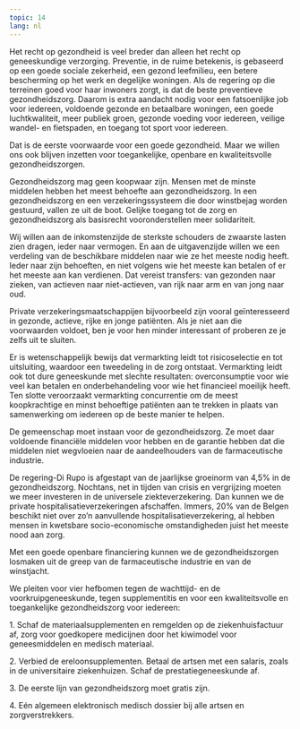 ```yaml
---
topic: 14
lang: nl
---
```

Het recht op gezondheid is veel breder dan alleen het recht op geneeskundige
verzorging. Preventie, in de ruime betekenis, is gebaseerd op een goede
sociale zekerheid, een gezond leefmilieu, een betere bescherming op het werk
en degelijke woningen. Als de regering op die terreinen goed voor haar
inwoners zorgt, is dat de beste preventieve gezondheidszorg. Daarom is extra
aandacht nodig voor een fatsoenlijke job voor iedereen, voldoende gezonde en
betaalbare woningen, een goede luchtkwaliteit, meer publiek groen, gezonde
voeding voor iedereen, veilige wandel- en fietspaden, en toegang tot sport
voor iedereen.

Dat is de eerste voorwaarde voor een goede gezondheid. Maar we willen ons ook
blijven inzetten voor toegankelijke, openbare en kwaliteitsvolle
gezondheidszorgen.

Gezondheidszorg mag geen koopwaar zijn. Mensen met de minste middelen hebben
het meest behoefte aan gezondheidszorg. In een gezondheidszorg en een
verzekeringssysteem die door winstbejag worden gestuurd, vallen ze uit de
boot. Gelijke toegang tot de zorg en gezondheidszorg als basisrecht
vooronderstellen meer solidariteit.

Wij willen aan de inkomstenzijde de sterkste schouders de zwaarste lasten zien
dragen, ieder naar vermogen. En aan de uitgavenzijde willen we een verdeling
van de beschikbare middelen naar wie ze het meeste nodig heeft. Ieder naar
zijn behoeften, en niet volgens wie het meeste kan betalen of er het meeste
aan kan verdienen. Dat vereist transfers: van gezonden naar zieken, van
actieven naar niet-actieven, van rijk naar arm en van jong naar oud.

Private verzekeringsmaatschappijen bijvoorbeeld zijn vooral geïnteresseerd in
gezonde, actieve, rijke en jonge patiënten. Als je niet aan die voorwaarden
voldoet, ben je voor hen minder interessant of proberen ze je zelfs uit te
sluiten.

Er is wetenschappelijk bewijs dat vermarkting leidt tot risicoselectie en tot
uitsluiting, waardoor een tweedeling in de zorg ontstaat. Vermarkting leidt
ook tot dure geneeskunde met slechte resultaten: overconsumptie voor wie veel
kan betalen en onderbehandeling voor wie het financieel moeilijk heeft. Ten
slotte veroorzaakt vermarkting concurrentie om de meest koopkrachtige en minst
behoeftige patiënten aan te trekken in plaats van samenwerking om iedereen op
de beste manier te helpen.

De gemeenschap moet instaan voor de gezondheidszorg. Ze moet daar voldoende
financiële middelen voor hebben en de garantie hebben dat die middelen niet
wegvloeien naar de aandeelhouders van de farmaceutische industrie.

De regering-Di Rupo is afgestapt van de jaarlijkse groeinorm van 4,5% in de
gezondheidszorg. Nochtans, net in tijden van crisis en vergrijzing moeten we
meer investeren in de universele ziekteverzekering. Dan kunnen we de private
hospitalisatieverzekeringen afschaffen. Immers, 20% van de Belgen beschikt
niet over zo’n aanvullende hospitalisatieverzekering, al hebben mensen in
kwetsbare socio-economische omstandigheden juist het meeste nood aan zorg.

Met een goede openbare financiering kunnen we de gezondheidszorgen losmaken
uit de greep van de farmaceutische industrie en van de winstjacht.

We pleiten voor vier hefbomen tegen de wachttijd- en de voorkruipgeneeskunde,
tegen supplementitis en voor een kwaliteitsvolle en toegankelijke
gezondheidszorg voor iedereen:

1\. Schaf de materiaalsupplementen en remgelden op de ziekenhuisfactuur af,
zorg voor goedkopere medicijnen door het kiwimodel voor geneesmiddelen en
medisch materiaal.

2\. Verbied de ereloonsupplementen. Betaal de artsen met een salaris, zoals in
de universitaire ziekenhuizen. Schaf de prestatiegeneeskunde af.

3\. De eerste lijn van gezondheidszorg moet gratis zijn.

4\. Eén algemeen elektronisch medisch dossier bij alle artsen en
zorgverstrekkers.


